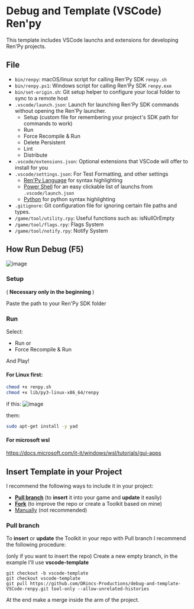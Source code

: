 # Debug and Template (VSCode) Ren'py

This template includes VSCode launchs and extensions for developing Ren'Py projects.

## File

- `bin/renpy`: macOS/linux script for calling Ren'Py SDK `renpy.sh`
- `bin/renpy.ps1`: Windows script for calling Ren'Py SDK `renpy.exe`
- `bin/set-origin.sh`: Git setup helper to configure your local folder to sync to a remote host
- `.vscode/launch.json`: Launch for launching Ren'Py SDK commands without opening the Ren'Py launcher.
  - Setup (custom file for remembering your project's SDK path for commands to work)
  - Run
  - Force Recompile & Run
  - Delete Persistent
  - Lint
  - Distribute
- `.vscode/extensions.json`: Optional extensions that VSCode will offer to install for you
- `.vscode/settings.json`: For Test Formatting, and other settings
  - [Ren'Py Language](https://marketplace.visualstudio.com/items?itemName=LuqueDaniel.languague-renpy) for syntax highlighting
  - [Power Shell](https://marketplace.visualstudio.com/items?itemName=ms-vscode.PowerShell) for an easy clickable list of launchs from `.vscode/launch.json`
  - [Python](https://marketplace.visualstudio.com/items?itemName=spmeesseman.vscode-taskexplorer) for python syntax highlighting
- `.gitignore`: Git configuration file for ignoring certain file paths and types.
- `/game/tool/utility.rpy`: Useful functions such as: isNullOrEmpty 
- `/game/tool/flags.rpy`: Flags System
- `/game/tool/notify.rpy`: Notify System

## How Run Debug (F5)

![image](https://user-images.githubusercontent.com/67595890/179401467-c8abbc9b-8970-4bad-af86-2b5b31c173a4.png)


### Setup

( **Necessary only in the beginning** )

Paste the path to your Ren'Py SDK folder

### Run

Select:

- Run or
- Force Recompile & Run

And Play!

#### For Linux first:

```bash
chmod +x renpy.sh
chmod +x lib/py3-linux-x86_64/renpy

```

if this:
![image](https://user-images.githubusercontent.com/67595890/181924847-19e28398-259a-4ca0-831a-da72410e4612.png)


them:

```bash
sudo apt-get install -y yad

```

#### For microsoft wsl
https://docs.microsoft.com/it-it/windows/wsl/tutorials/gui-apps


## Insert Template in your Project

I recommend the following ways to include it in your project:

- [**Pull branch**](#pull-branch) (to **insert** it into your game and **update** it easily)
- [**Fork**](https://docs.github.com/en/get-started/quickstart/fork-a-repo) (to improve the repo or create a Toolkit based on mine)
- [Manually](https://github.com/DRincs-Productions/renpy-template-debug-vscode/releases) (not recommended)

### Pull branch

To **insert** or **update** the Toolkit in your repo with Pull branch I recommend the following procedure:

(only if you want to insert the repo) Create a new empty branch, in the example I'll use **vscode-template**

```shell
git checkout -b vscode-template
git checkout vscode-template
git pull https://github.com/DRincs-Productions/debug-and-template-VSCode-renpy.git tool-only --allow-unrelated-histories

```

At the end make a merge inside the arm of the project.
